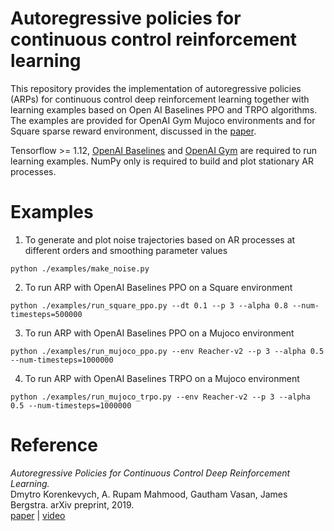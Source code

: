 # Autoregressive policies for continuous control reinforcement learning

This repository provides the implementation of autoregressive policies (ARPs) for continuous control deep reinforcement learning together with learning examples based on Open AI Baselines PPO and TRPO algorithms. The examples are provided for OpenAI Gym Mujoco environments and for Square sparse reward environment, discussed in the [paper](https://arxiv.org/abs/1903.11524).   



Tensorflow >= 1.12, [OpenAI Baselines](https://github.com/openai/baselines) and [OpenAI Gym](https://github.com/openai/gym) are required to run learning examples.
NumPy only is required to build and plot stationary AR processes.

# Examples

1. To generate and plot noise trajectories based on AR processes at different orders and smoothing parameter values

`python ./examples/make_noise.py`

2. To run ARP with OpenAI Baselines PPO on a Square environment

`python ./examples/run_square_ppo.py --dt 0.1 --p 3 --alpha 0.8 --num-timesteps=500000`

3. To run ARP with OpenAI Baselines PPO on a Mujoco environment

`python ./examples/run_mujoco_ppo.py --env Reacher-v2 --p 3 --alpha 0.5 --num-timesteps=1000000`

4. To run ARP with OpenAI Baselines TRPO on a Mujoco environment

`python ./examples/run_mujoco_trpo.py --env Reacher-v2 --p 3 --alpha 0.5 --num-timesteps=1000000`

# Reference

*Autoregressive Policies for Continuous Control Deep Reinforcement Learning.*<br/>
Dmytro Korenkevych, A. Rupam Mahmood, Gautham Vasan, James Bergstra. arXiv preprint, 2019.<br/>
[paper](https://arxiv.org/abs/1903.11524) | [video](https://youtu.be/NCpyXBNqNmw)
